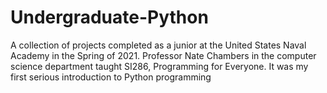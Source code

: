 # Undergraduate-Python

A collection of projects completed as a junior at the United States
Naval Academy in the Spring of 2021. Professor Nate Chambers
in the computer science department taught 
SI286, Programming for Everyone. It was my first serious
introduction to Python programming
